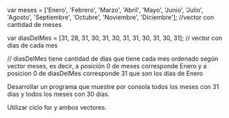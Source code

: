 var meses = ['Enero', 'Febrero', 'Marzo', 'Abril', 'Mayo', 'Junio', 'Julio', 'Agosto', 'Septiembre', 'Octubre', 'Noviembre', 'Diciembre']; //vector con cantidad de meses

var diasDelMes = [31, 28, 31, 30, 31, 30, 31, 31, 30, 31, 30, 31]; // vector con dias de cada mes


// diasDelMes tiene cantidad de días que tiene cada mes ordenado según vector meses, es decir, a posición 0 de meses corresponde Enero y a posicion 0 de diasDelMes corresponde 31 que son los días de Enero


Desarrollar un programa que muestre por consola todos los meses con 31 días y todos los meses con 30 días.

Utilizar ciclo for y ambos vectores.
